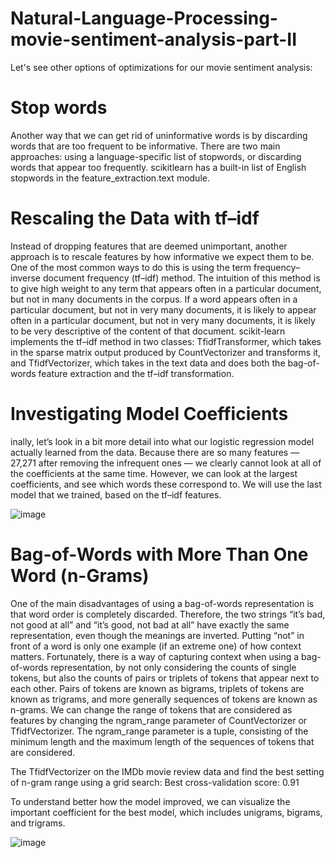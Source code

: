 # Natural-Language-Processing-movie-sentiment-analysis-part-II

Let's see other options of optimizations for our movie sentiment analysis:

# Stop words
Another way that we can get rid of uninformative words is by discarding words that are too frequent to be informative. There are two main approaches: using a language-specific list of stopwords, or discarding words that appear too frequently. scikitlearn has a built-in list of English stopwords in the feature_extraction.text module.

# Rescaling the Data with tf–idf
Instead of dropping features that are deemed unimportant, another approach is to rescale features by how informative we expect them to be. One of the most common ways to do this is using the term frequency–inverse document frequency (tf–idf) method. The intuition of this method is to give high weight to any term that appears often in a particular document, but not in many documents in the corpus. If a word appears often in a particular document, but not in very many documents, it is likely to appear often in a particular document, but not in very many documents, it is likely to be very descriptive of the content of that document. scikit-learn implements the tf–idf method in two classes: TfidfTransformer, which takes in the sparse matrix output produced by CountVectorizer and transforms it, and TfidfVectorizer, which takes in the text data and does both the bag-of-words feature extraction and the tf–idf transformation.

# Investigating Model Coefficients

inally, let’s look in a bit more detail into what our logistic regression model actually learned from the data. Because there are so many features — 27,271 after removing the infrequent ones — we clearly cannot look at all of the coefficients at the same time. However, we can look at the largest coefficients, and see which words these correspond to. We will use the last model that we trained, based on the tf–idf features.

![image](https://user-images.githubusercontent.com/53411455/146652195-00632de3-46e3-4798-b504-14bb0386f422.png)

# Bag-of-Words with More Than One Word (n-Grams)
One of the main disadvantages of using a bag-of-words representation is that word order is completely discarded. Therefore, the two strings “it’s bad, not good at all” and “it’s good, not bad at all” have exactly the same representation, even though the meanings are inverted. Putting “not” in front of a word is only one example (if an extreme one) of how context matters. Fortunately, there is a way of capturing context when using a bag-of-words representation, by not only considering the counts of single tokens, but also the counts of pairs or triplets of tokens that appear next to each other. Pairs of tokens are known as bigrams, triplets of tokens are known as trigrams, and more generally sequences of tokens are known as n-grams. We can change the range of tokens that are considered as features by changing the ngram_range parameter of CountVectorizer or TfidfVectorizer. The ngram_range parameter is a tuple, consisting of the minimum length and the maximum length of the sequences of tokens that are considered.

 The TfidfVectorizer on the IMDb movie review data and find the best setting of n-gram range using a grid search: Best cross-validation score: 0.91
 
 To understand better how the model improved, we can visualize the important coefficient for the best model, which includes unigrams, bigrams, and trigrams.
 
 ![image](https://user-images.githubusercontent.com/53411455/146652345-4cd02eb2-fcb1-42be-afc6-6b4eed5887f1.png)
